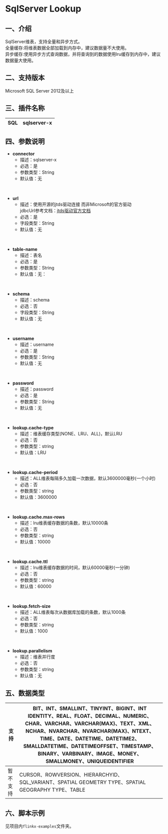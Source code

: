 # SqlServer Lookup

## 一、介绍

SqlServer维表，支持全量和异步方式。<br />
全量缓存:将维表数据全部加载到内存中，建议数据量不大使用。<br />
异步缓存:使用异步方式查询数据，并将查询到的数据使用lru缓存到内存中，建议数据量大使用。

## 二、支持版本

Microsoft SQL Server 2012及以上

## 三、插件名称

| SQL | sqlserver-x |
| --- | --- |

## 四、参数说明

- **connector**
    - 描述：sqlserver-x
    - 必选：是
    - 参数类型：String
    - 默认值：无

​<br />

- **url**
    - 描述：使用开源的jtds驱动连接 而非Microsoft的官方驱动<br />jdbcUrl参考文档：[jtds驱动官方文档](http://jtds.sourceforge.net/faq.html)
    - 必选：是
    - 字段类型：String
    - 默认值：无

<br />

- **table-name**
    - 描述：表名
    - 必选：是
    - 参数类型：String
    - 默认值：无：

<br />

- **schema**
    - 描述：schema
    - 必选：否
    - 字段类型：String
    - 默认值：无

​<br />

- **username**
    - 描述：username
    - 必选：是
    - 参数类型：String
    - 默认值：无

​<br />

- **password**
    - 描述：password
    - 必选：是
    - 参数类型：String
    - 默认值：无

​<br />

- **lookup.cache-type**
    - 描述：维表缓存类型(NONE、LRU、ALL)，默认LRU
    - 必选：否
    - 参数类型：string
    - 默认值：LRU

<br />

- **lookup.cache-period**
    - 描述：ALL维表每隔多久加载一次数据，默认3600000毫秒(一个小时)
    - 必选：否
    - 参数类型：string
    - 默认值：3600000

<br />

- **lookup.cache.max-rows**
    - 描述：lru维表缓存数据的条数，默认10000条
    - 必选：否
    - 参数类型：string
    - 默认值：10000

<br />

- **lookup.cache.ttl**
    - 描述：lru维表缓存数据的时间，默认60000毫秒(一分钟)
    - 必选：否
    - 参数类型：string
    - 默认值：60000

​<br />

- **lookup.fetch-size**
    - 描述：ALL维表每次从数据库加载的条数，默认1000条
    - 必选：否
    - 参数类型：string
    - 默认值：1000

​<br />

- **lookup.parallelism**
    - 描述：维表并行度
    - 必选：否
    - 参数类型：string
    - 默认值：无

## 五、数据类型

|支持 | BIT、INT、SMALLINT、TINYINT、BIGINT、INT IDENTITY、REAL、FLOAT、DECIMAL、NUMERIC、CHAR、VARCHAR、VARCHAR(MAX)、TEXT、XML、NCHAR、NVARCHAR、NVARCHAR(MAX)、NTEXT、TIME、DATE、DATETIME、DATETIME2、SMALLDATETIME、DATETIMEOFFSET、TIMESTAMP、BINARY、VARBINARY、IMAGE、MONEY、SMALLMONEY、UNIQUEIDENTIFIER |
| ---| ---|
| 暂不支持 | CURSOR、ROWVERSION、HIERARCHYID、SQL_VARIANT、SPATIAL GEOMETRY TYPE、SPATIAL GEOGRAPHY TYPE、TABLE |

## 六、脚本示例

见项目内`flinkx-examples`文件夹。

